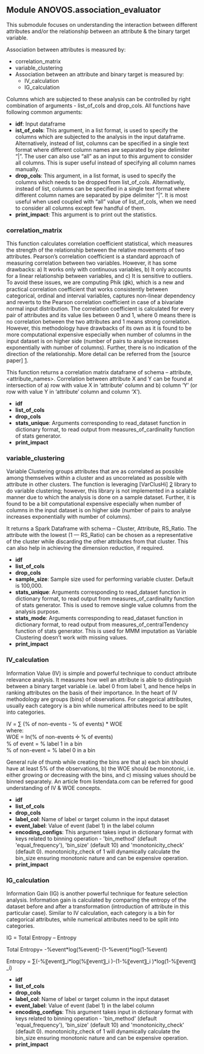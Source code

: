 ## Module **ANOVOS.association_evaluator** 				

This submodule focuses on understanding the interaction between different attributes and/or the relationship between an attribute & the binary target variable. 

Association between attributes is measured by: 

- correlation_matrix
- variable_clustering
- Association between an attribute and binary target is measured by:
	- IV_calculation
	- IG_calculation

Columns which are subjected to these analysis can be controlled by right combination of arguments - list_of_cols and drop_cols. All functions have following common arguments:

- **idf**: Input dataframe
- **ist_of_cols**: This argument, in a list format, is used to specify the columns which are subjected to the analysis in the input dataframe. Alternatively, instead of list, columns can be specified in a single text format where different column names are separated by pipe delimiter “|”. The user can also use “all” as an input to this argument to consider all columns. This is super useful instead of specifying all column names manually.
- **drop_cols**: This argument, in a list format, is used to specify the columns which needs to be dropped from list_of_cols. Alternatively, instead of list, columns can be specified in a single text format where different column names are separated by pipe delimiter “|”. It is most useful when used coupled with “all” value of list_of_cols, when we need to consider all columns except few handful of them.
- **print_impact**: This argument is to print out the statistics.

### correlation_matrix

This function calculates correlation coefficient statistical, which measures the strength of the relationship between the relative movements of two attributes. Pearson’s correlation coefficient is a standard approach of measuring correlation between two variables. However, it has some drawbacks: a) It works only with continuous variables, b) It only accounts for a linear relationship between variables, and c) It is sensitive to outliers. To avoid these issues, we are computing Phik (𝜙k), which is a new and practical correlation coefficient that works consistently between categorical, ordinal and interval variables, captures non-linear dependency and reverts to the Pearson correlation coefficient in case of a bivariate normal input distribution. The correlation coefficient is calculated for every pair of attributes and its value lies between 0 and 1, where 0 means there is no correlation between the two attributes and 1 means strong correlation. However, this methodology have drawbacks of its own as it is found to be more computational expensive especially when number of columns in the input dataset is on higher side (number of pairs to analyse increases exponentially with number of columns). Further, there is no indication of the direction of the relationship. More detail can be referred from the [source paper] [1].

[1]: https://arxiv.org/abs/1811.11440/     "source paper"

This function returns a correlation matrix dataframe of schema – attribute, <attribute_names>. Correlation between attribute X and Y can be found at intersection of a) row with value X in ‘attribute’ column and b) column ‘Y’ (or row with value Y in ‘attribute’ column and column ‘X’).

- **idf**
- **list_of_cols**
- **drop_cols**
- **stats_unique**: Arguments corresponding to read_dataset function in dictionary format, to read output from measures_of_cardinality function of stats generator.
- **print_impact**

### variable_clustering

Variable Clustering groups attributes that are as correlated as possible among themselves within a cluster and as uncorrelated as possible with attribute in other clusters. The function is leveraging [VarClusHi] [2] library to do variable clustering; however, this library is not implemented in a scalable manner due to which the analysis is done on a sample dataset. Further, it is found to be a bit computational expensive especially when number of columns in the input dataset is on higher side (number of pairs to analyse increases exponentially with number of columns).

[2]: https://github.com/jingtt/varclushi   "VarCluShi"

It returns a Spark Dataframe with schema – Cluster, Attribute, RS_Ratio. The attribute with the lowest (1 — RS_Ratio) can be chosen as a representative of the cluster while discarding the other attributes from that cluster. This can also help in achieving the dimension reduction, if required.

- **idf**
- **list_of_cols**
- **drop_cols**
- **sample_size**: Sample size used for performing variable cluster. Default is 100,000.
- **stats_unique**: Arguments corresponding to read_dataset function in dictionary format, to read output from measures_of_cardinality function of stats generator. This is used to remove single value columns from the analysis purpose.
- **stats_mode**: Arguments corresponding to read_dataset function in dictionary format, to read output from measures_of_centralTendency function of stats generator. This is used for MMM imputation as Variable Clustering doesn’t work with missing values.
- **print_impact**

### IV_calculation

Information Value (IV) is simple and powerful technique to conduct attribute relevance analysis. It measures how well an attribute is able to distinguish between a binary target variable i.e. label 0 from label 1, and hence helps in ranking attributes on the basis of their importance. In the heart of IV methodology are groups (bins) of observations. For categorical attributes, usually each category is a bin while numerical attributes need to be split into categories. 

IV = ∑ (% of non-events - % of events) * WOE
<br>where:
<br>WOE = In(% of non-events ➗ % of events)
<br>% of event = % label 1 in a bin
<br>% of non-event = % label 0 in a bin

General rule of thumb while creating the bins are that a) each bin should have at least 5% of the observations, b) the WOE should be monotonic, i.e. either growing or decreasing with the bins, and c) missing values should be binned separately. An article  from listendata.com can be referred for good understanding of IV & WOE concepts.

- **idf**
- **list_of_cols**
- **drop_cols**
- **label_col**: Name of label or target column in the input dataset
- **event_label**: Value of event (label 1) in the label column
- **encoding_configs**: This argument takes input in dictionary format with keys related to binning operation - 'bin_method' (default 'equal_frequency'),  'bin_size' (default 10) and 'monotonicity_check' (default 0). monotonicity_check of 1 will dynamically calculate the bin_size ensuring monotonic nature and can be expensive operation.
- **print_impact**

### IG_calculation

Information Gain (IG) is another powerful technique for feature selection analysis. Information gain is calculated by comparing the entropy of the dataset before and after a transformation (introduction of attribute in this particular case). Similar to IV calculation, each category is a bin for categorical attributes, while numerical attributes need to be split into categories. 

IG = Total Entropy – Entropy

Total Entropy= -%event*log⁡(%event)-(1-%event)*log⁡(1-%event)

Entropy = ∑(-%〖event〗_i*log⁡(%〖event〗_i )-(1-%〖event〗_i )*log⁡(1-%〖event〗_i)

- **idf**
- **list_of_cols**
- **drop_cols**
- **label_col**: Name of label or target column in the input dataset
- **event_label**: Value of event (label 1) in the label column
- **encoding_configs**: This argument takes input in dictionary format with keys related to binning operation - 'bin_method' (default 'equal_frequency'),  'bin_size' (default 10) and 'monotonicity_check' (default 0). monotonicity_check of 1 will dynamically calculate the bin_size ensuring monotonic nature and can be expensive operation.
- **print_impact**






